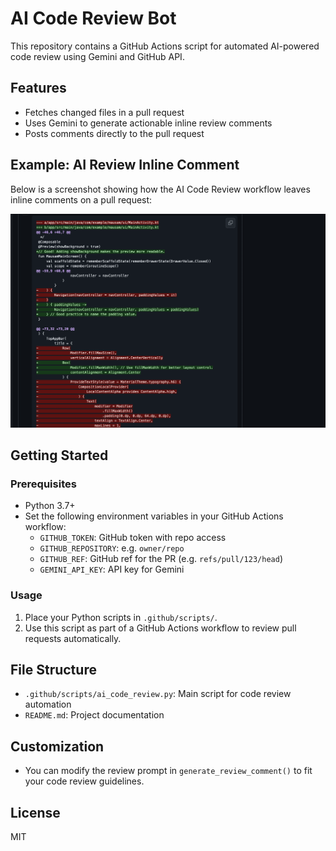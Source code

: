 # AI Code Review Bot

This repository contains a GitHub Actions script for automated AI-powered code review using Gemini and GitHub API.

## Features
- Fetches changed files in a pull request
- Uses Gemini to generate actionable inline review comments
- Posts comments directly to the pull request

## Example: AI Review Inline Comment

Below is a screenshot showing how the AI Code Review workflow leaves inline comments on a pull request:

![AI Review Inline Comment](screenshot/codereview.png)

## Getting Started

### Prerequisites
- Python 3.7+
- Set the following environment variables in your GitHub Actions workflow:
  - `GITHUB_TOKEN`: GitHub token with repo access
  - `GITHUB_REPOSITORY`: e.g. `owner/repo`
  - `GITHUB_REF`: GitHub ref for the PR (e.g. `refs/pull/123/head`)
  - `GEMINI_API_KEY`: API key for Gemini

### Usage
1. Place your Python scripts in `.github/scripts/`.
2. Use this script as part of a GitHub Actions workflow to review pull requests automatically.

## File Structure
- `.github/scripts/ai_code_review.py`: Main script for code review automation
- `README.md`: Project documentation

## Customization
- You can modify the review prompt in `generate_review_comment()` to fit your code review guidelines.

## License
MIT
